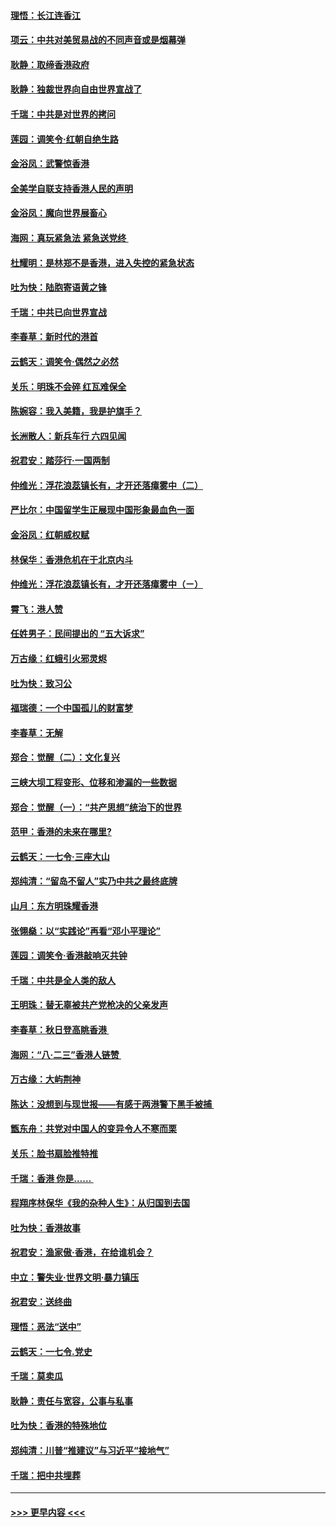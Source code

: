 #### [理悟：长江连香江](../pages/nsc993/n11495377.md?t=09030544) 
#### [项云：中共对美贸易战的不同声音或是烟幕弹](../pages/nsc993/n11494929.md?t=09030544) 
#### [耿静：取缔香港政府](../pages/nsc993/n11494218.md?t=09030544) 
#### [耿静：独裁世界向自由世界宣战了](../pages/nsc993/n11494190.md?t=09030544) 
#### [千瑞：中共是对世界的拷问](../pages/nsc993/n11493021.md?t=09030544) 
#### [莲园：调笑令‧红朝自绝生路](../pages/nsc993/n11493011.md?t=09030544) 
#### [金浴凤：武警惊香港](../pages/nsc993/n11492994.md?t=09030544) 
#### [全美学自联支持香港人民的声明](../pages/nsc993/n11492630.md?t=09030544) 
#### [金浴凤：魔向世界展畜心](../pages/nsc993/n11492599.md?t=09030544) 
#### [海网：真玩紧急法 紧急送党终 ](../pages/nsc993/n11492535.md?t=09030544) 
#### [杜耀明：是林郑不是香港，进入失控的紧急状态](../pages/nsc993/n11491420.md?t=09030544) 
#### [吐为快：陆胞寄语黄之锋](../pages/nsc993/n11491117.md?t=09030544) 
#### [千瑞：中共已向世界宣战](../pages/nsc993/n11490123.md?t=09030544) 
#### [李春草：新时代的港首](../pages/nsc993/n11489864.md?t=09030544) 
#### [云鹤天：调笑令·偶然之必然](../pages/nsc993/n11489701.md?t=09030544) 
#### [关乐：明珠不会碎 红瓦难保全](../pages/nsc993/n11489647.md?t=09030544) 
#### [陈婉容：我入美籍，我是护旗手？](../pages/nsc993/n11487908.md?t=09030544) 
#### [长洲散人：新兵车行 六四见闻](../pages/nsc993/n11487729.md?t=09030544) 
#### [祝君安：踏莎行‧一国两制](../pages/nsc993/n11487699.md?t=09030544) 
#### [仲维光：浮花浪蕊镇长有，才开还落瘴雾中（二）](../pages/nsc993/n11483286.md?t=09030544) 
#### [严比尔：中国留学生正展现中国形象最血色一面](../pages/nsc993/n11485145.md?t=09030544) 
#### [金浴凤：红朝威权赋](../pages/nsc993/n11485191.md?t=09030544) 
#### [林保华：香港危机在于北京内斗](../pages/nsc993/n11484593.md?t=09030544) 
#### [仲维光：浮花浪蕊镇长有，才开还落瘴雾中（ㄧ）](../pages/nsc993/n11483259.md?t=09030544) 
#### [霄飞：港人赞](../pages/nsc993/n11482957.md?t=09030544) 
#### [任姓男子：民间提出的 “五大诉求”](../pages/nsc993/n11482897.md?t=09030544) 
#### [万古缘：红蛾引火邪灵烬](../pages/nsc993/n11482886.md?t=09030544) 
#### [吐为快：致习公](../pages/nsc993/n11482867.md?t=09030544) 
#### [福瑞德：一个中国孤儿的财富梦](../pages/nsc993/n11482817.md?t=09030544) 
#### [李春草：无解](../pages/nsc993/n11482791.md?t=09030544) 
#### [郑合：觉醒（二）：文化复兴](../pages/nsc993/n11478025.md?t=09030544) 
#### [三峡大坝工程变形、位移和渗漏的一些数据](../pages/nsc993/n11478232.md?t=09030544) 
#### [郑合：觉醒（一）：“共产思想”统治下的世界](../pages/nsc993/n11477663.md?t=09030544) 
#### [范甲：香港的未来在哪里?](../pages/nsc993/n11477249.md?t=09030544) 
#### [云鹤天：一七令·三座大山](../pages/nsc993/n11477192.md?t=09030544) 
#### [郑纯清：“留岛不留人”实乃中共之最终底牌](../pages/nsc993/n11476160.md?t=09030544) 
#### [山月：东方明珠耀香港](../pages/nsc993/n11476077.md?t=09030544) 
#### [张翎燊：以“实践论”再看“邓小平理论”](../pages/nsc993/n11475733.md?t=09030544) 
#### [莲园：调笑令‧香港敲响灭共钟](../pages/nsc993/n11475723.md?t=09030544) 
#### [千瑞：中共是全人类的敌人](../pages/nsc993/n11475329.md?t=09030544) 
#### [王明珠：替无辜被共产党枪决的父亲发声](../pages/nsc993/n11474570.md?t=09030544) 
#### [李春草：秋日登高眺香港 ](../pages/nsc993/n11474491.md?t=09030544) 
#### [海网：“八·二三”香港人链赞 ](../pages/nsc993/n11474538.md?t=09030544) 
#### [万古缘：大屿荆神](../pages/nsc993/n11474401.md?t=09030544) 
#### [陈达：没想到与现世报——有感于两港警下黑手被捕 ](../pages/nsc993/n11472557.md?t=09030544) 
#### [甑东舟：共党对中国人的变异令人不寒而栗](../pages/nsc993/n11472496.md?t=09030544) 
#### [关乐：脸书扇脸推特推](../pages/nsc993/n11472488.md?t=09030544) 
#### [千瑞：香港  你是…… ](../pages/nsc993/n11472459.md?t=09030544) 
#### [程翔序林保华《我的杂种人生》：从归国到去国](../pages/nsc993/n11472369.md?t=09030544) 
#### [吐为快：香港故事](../pages/nsc993/n11471931.md?t=09030544) 
#### [祝君安：渔家傲‧香港，在给谁机会？](../pages/nsc993/n11469718.md?t=09030544) 
#### [中立：警失业‧世界文明‧暴力镇压](../pages/nsc993/n11467566.md?t=09030544) 
#### [祝君安：送终曲](../pages/nsc993/n11467546.md?t=09030544) 
#### [理悟：恶法“送中”](../pages/nsc993/n11467290.md?t=09030544) 
#### [云鹤天：一七令.党史](../pages/nsc993/n11464122.md?t=09030544) 
#### [千瑞：莫卖瓜](../pages/nsc993/n11463014.md?t=09030544) 
#### [耿静：责任与宽容，公事与私事](../pages/nsc993/n11462810.md?t=09030544) 
#### [吐为快：香港的特殊地位](../pages/nsc993/n11462562.md?t=09030544) 
#### [郑纯清：川普“推建议”与习近平“接地气”](../pages/nsc993/n11461683.md?t=09030544) 
#### [千瑞：把中共埋葬](../pages/nsc993/n11461658.md?t=09030544) 

----
#### [ >>> 更早内容 <<< ](../indexes/nsc993-earlier.md)
